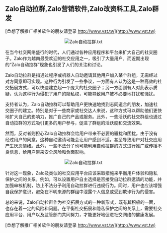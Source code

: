 ## **Zalo自动拉群,Zalo营销软件,Zalo改资料工具,Zalo群发**

[😍想了解推广相关软件的朋友请登录 http://www.vst.tw](http://www.vst.tw)

 <center><img src="https://vst.tw/MP4/tuiguang/png/1.png" alt="Zalo自动拉群.txt"></center>

在当今社交网络盛行的时代，人们通过各种应用程序和平台来扩大自己的社交圈子。Zalo作为越南最受欢迎的社交应用之一，吸引了大量用户，而近期出现的“Zalo自动拉群”现象也引发了人们的关注和讨论。

Zalo自动拉群是指通过程序或机器人自动邀请其他用户加入某个群组，无需经过对方同意即可实现。这种行为引发了一些争议，一方面有人认为这是一种高效的社交拓展方式，可以快速建立起一个庞大的社交圈子；另一方面则有人对此表示质疑，认为这种行为侵犯了用户的隐私权，可能导致用户被不必要地打扰和骚扰。

支持者认为，Zalo自动拉群可以帮助用户更快速地找到志同道合的朋友，加速社交圈子的建立。特别是对于一些商家或社交达人来说，这种方式可以帮助他们更快地扩大自己的影响力，推广自己的产品或服务。此外，一些活跃的社交群组也通过自动拉群的方式吸引更多的用户参与，促进了群组的活跃度和交流效果。

然而，反对者则担心Zalo自动拉群会给用户带来不必要的骚扰和困扰。由于没有经过用户的同意，这种自动邀请可能会让用户感到不适，甚至导致用户对社交应用产生厌恶情绪。此外，一些不法分子也可能利用自动拉群的方式进行推广或传播不良信息，给用户带来安全风险和负面影响。

 <center><img src="https://vst.tw/MP4/tuiguang/png/8.png" alt="Zalo自动拉群.txt"></center>

针对这一现象，Zalo及类似的社交应用平台应该采取措施来平衡用户体验和隐私保护之间的关系。例如，可以设置用户自主选择是否接受自动拉群邀请的功能，并加强审核机制，防止不法分子利用自动拉群进行违规行为。同时，用户也应该增强自我保护意识，避免在不明来源的群组中泄露个人信息或受到欺诈行为的侵害。

总的来说，Zalo自动拉群作为社交拓展方式的一种新形式，既有其积极的一面，也存在着一定的风险和问题。在平衡社交拓展和隐私保护之间的关系上，需要社交应用平台、用户以及监管部门共同努力，才能更好地促进社交网络的健康发展。

[😍想了解推广相关软件的朋友请登录 http://www.vst.tw](http://www.vst.tw)



